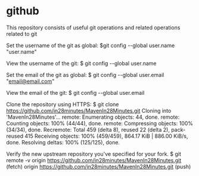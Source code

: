 # github
This repository consists of useful git operations and related operations related to git

Set the username of the git as global:
$git config --global user.name "user.name"

View the username of the git:
$ git config --global user.name

Set the email of the git as global:
$ git config --global user.email "email@email.com"

View the email of the git:
$ git config --global user.email

Clone the repository using HTTPS:
$ git clone https://github.com/in28minutes/MavenIn28Minutes.git
Cloning into 'MavenIn28Minutes'...
remote: Enumerating objects: 44, done.
remote: Counting objects: 100% (44/44), done.
remote: Compressing objects: 100% (34/34), done.
Recremote: Total 459 (delta 8), reused 22 (delta 2), pack-reused 415
Receiving objects: 100% (459/459), 864.17 KiB | 886.00 KiB/s, done.
Resolving deltas: 100% (125/125), done.

Verify the new upstream repository you've specified for your fork.
$ git remote -v
origin  https://github.com/in28minutes/MavenIn28Minutes.git (fetch)
origin  https://github.com/in28minutes/MavenIn28Minutes.git (push)
